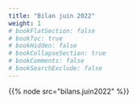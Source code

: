 ```yaml
---
title: "Bilan juin 2022"
weight: 1
# bookFlatSection: false
# bookToc: true
# bookHidden: false
# bookCollapseSection: true
# bookComments: false
# bookSearchExclude: false
---
```


{{% node
    src="bilans.juin2022"
%}}
